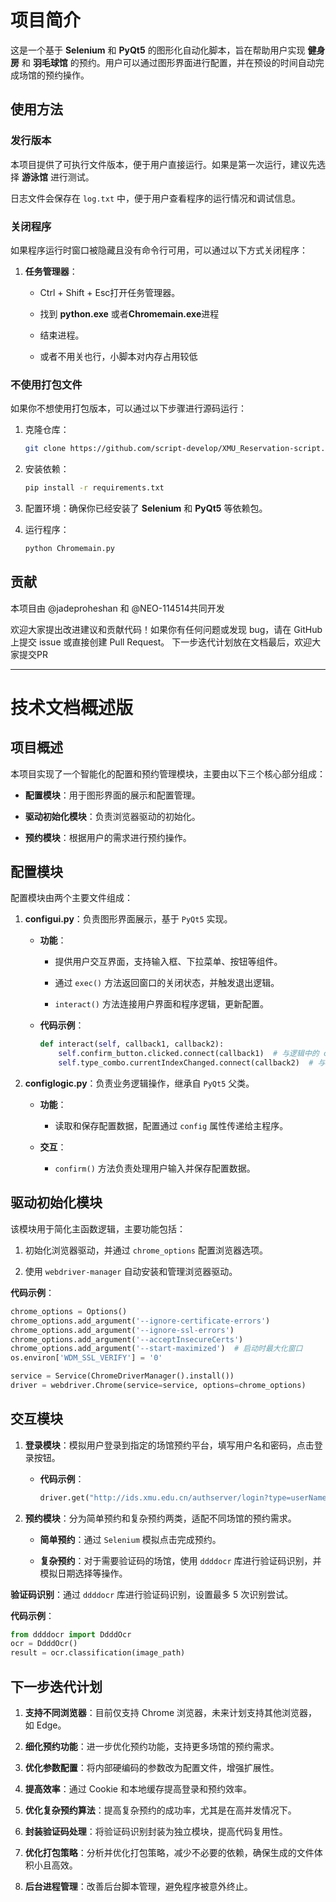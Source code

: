 
# 项目简介

这是一个基于 **Selenium** 和 **PyQt5** 的图形化自动化脚本，旨在帮助用户实现 **健身房** 和 **羽毛球馆** 的预约。用户可以通过图形界面进行配置，并在预设的时间自动完成场馆的预约操作。

## 使用方法

### 发行版本

本项目提供了可执行文件版本，便于用户直接运行。如果是第一次运行，建议先选择 **游泳馆** 进行测试。

日志文件会保存在 `log.txt` 中，便于用户查看程序的运行情况和调试信息。

### 关闭程序

如果程序运行时窗口被隐藏且没有命令行可用，可以通过以下方式关闭程序：

    
1. **任务管理器**：
    
    - Ctrl + Shift + Esc打开任务管理器。
        
    - 找到 **python.exe** 或者**Chromemain.exe**进程
        
    - 结束进程。

    - 或者不用关也行，小脚本对内存占用较低
        

### 不使用打包文件

如果你不想使用打包版本，可以通过以下步骤进行源码运行：

1. 克隆仓库：
    
    ```bash
    git clone https://github.com/script-develop/XMU_Reservation-script.git
    ```
    
2. 安装依赖：
    
    ```bash
    pip install -r requirements.txt
    ```
    
3. 配置环境：确保你已经安装了 **Selenium** 和 **PyQt5** 等依赖包。
    
4. 运行程序：
    
    ```bash
    python Chromemain.py
    ```
    
## 贡献
本项目由 @jadeproheshan  和 @NEO-114514共同开发

欢迎大家提出改进建议和贡献代码！如果你有任何问题或发现 bug，请在 GitHub 上提交 issue 或直接创建 Pull Request。
下一步迭代计划放在文档最后，欢迎大家提交PR

---

# 技术文档概述版

## 项目概述

本项目实现了一个智能化的配置和预约管理模块，主要由以下三个核心部分组成：

- **配置模块**：用于图形界面的展示和配置管理。
    
- **驱动初始化模块**：负责浏览器驱动的初始化。
    
- **预约模块**：根据用户的需求进行预约操作。
    

## 配置模块

配置模块由两个主要文件组成：

1. **configui.py**：负责图形界面展示，基于 `PyQt5` 实现。
    
    - **功能**：
        
        - 提供用户交互界面，支持输入框、下拉菜单、按钮等组件。
            
        - 通过 `exec()` 方法返回窗口的关闭状态，并触发退出逻辑。
            
        - `interact()` 方法连接用户界面和程序逻辑，更新配置。
            
    - **代码示例**：
        
        ```python
        def interact(self, callback1, callback2):
            self.confirm_button.clicked.connect(callback1)  # 与逻辑中的 confirm 绑定
            self.type_combo.currentIndexChanged.connect(callback2)  # 与更新时间选项绑定
        ```
        
2. **configlogic.py**：负责业务逻辑操作，继承自 `PyQt5` 父类。
    
    - **功能**：
        
        - 读取和保存配置数据，配置通过 `config` 属性传递给主程序。
            
    - **交互**：
        
        - `confirm()` 方法负责处理用户输入并保存配置数据。
            

## 驱动初始化模块

该模块用于简化主函数逻辑，主要功能包括：

1. 初始化浏览器驱动，并通过 `chrome_options` 配置浏览器选项。
    
2. 使用 `webdriver-manager` 自动安装和管理浏览器驱动。
    

**代码示例**：

```python
chrome_options = Options()
chrome_options.add_argument('--ignore-certificate-errors')
chrome_options.add_argument('--ignore-ssl-errors')
chrome_options.add_argument('--acceptInsecureCerts')
chrome_options.add_argument('--start-maximized')  # 启动时最大化窗口
os.environ['WDM_SSL_VERIFY'] = '0'

service = Service(ChromeDriverManager().install())
driver = webdriver.Chrome(service=service, options=chrome_options)
```

## 交互模块

1. **登录模块**：模拟用户登录到指定的场馆预约平台，填写用户名和密码，点击登录按钮。
    
    - **代码示例**：
        
        ```python
        driver.get("http://ids.xmu.edu.cn/authserver/login?type=userNameLogin&service=http%3A%2F%2Fcgyy.xmu.edu.cn%2Fidcallback")
        ```
        
2. **预约模块**：分为简单预约和复杂预约两类，适配不同场馆的预约需求。
    
    - **简单预约**：通过 `Selenium` 模拟点击完成预约。
        
    - **复杂预约**：对于需要验证码的场馆，使用 `ddddocr` 库进行验证码识别，并模拟日期选择等操作。
        

**验证码识别**：通过 `ddddocr` 库进行验证码识别，设置最多 5 次识别尝试。

**代码示例**：

```python
from ddddocr import DdddOcr
ocr = DdddOcr()
result = ocr.classification(image_path)
```

## 下一步迭代计划

1. **支持不同浏览器**：目前仅支持 Chrome 浏览器，未来计划支持其他浏览器，如 Edge。
    
2. **细化预约功能**：进一步优化预约功能，支持更多场馆的预约需求。
    
3. **优化参数配置**：将内部硬编码的参数改为配置文件，增强扩展性。
    
4. **提高效率**：通过 Cookie 和本地缓存提高登录和预约效率。
    
5. **优化复杂预约算法**：提高复杂预约的成功率，尤其是在高并发情况下。
    
6. **封装验证码处理**：将验证码识别封装为独立模块，提高代码复用性。
    
7. **优化打包策略**：分析并优化打包策略，减少不必要的依赖，确保生成的文件体积小且高效。
    
8. **后台进程管理**：改善后台脚本管理，避免程序被意外终止。
    
